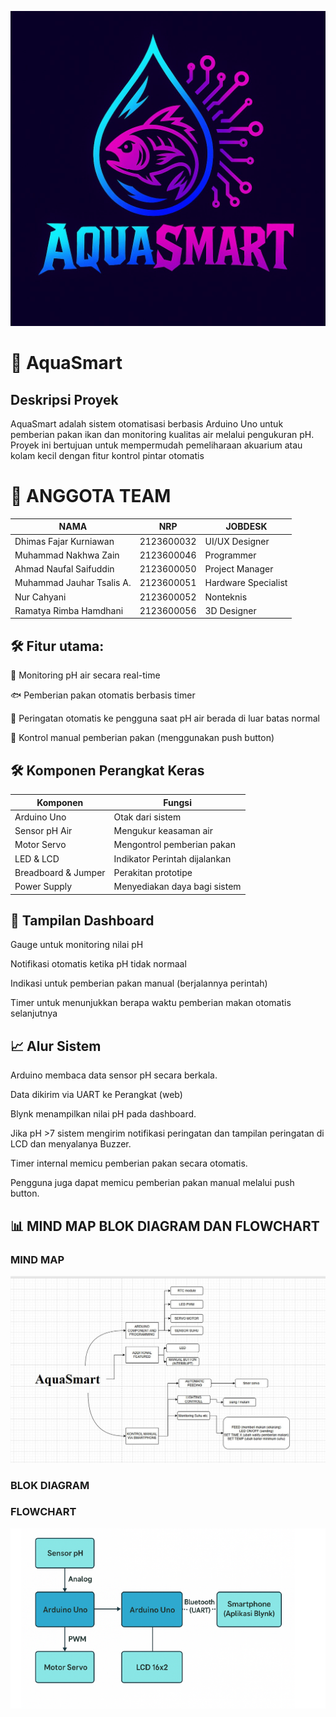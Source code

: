 ![AquaSmart Preview](LOGO/LOGOAQUASMART.jpg)

# 🌊 AquaSmart
## Deskripsi Proyek
AquaSmart adalah sistem otomatisasi berbasis Arduino Uno untuk pemberian pakan ikan dan monitoring kualitas air melalui pengukuran pH. Proyek ini bertujuan untuk mempermudah pemeliharaan akuarium atau kolam kecil dengan fitur kontrol pintar otomatis


# 🧠 ANGGOTA TEAM

|NAMA|NRP|JOBDESK|
|-----|----|------|
|Dhimas Fajar Kurniawan |2123600032| UI/UX Designer|
|Muhammad Nakhwa Zain | 2123600046 | Programmer |
|Ahmad Naufal Saifuddin | 2123600050 | Project Manager |
|Muhammad Jauhar Tsalis A. | 2123600051 | Hardware Specialist|
|Nur Cahyani | 2123600052 | Nonteknis |
|Ramatya Rimba Hamdhani | 2123600056 | 3D Designer |

## 🛠️ Fitur utama:

🚿 Monitoring pH air secara real-time

🐟 Pemberian pakan otomatis berbasis timer

📱 Peringatan otomatis ke pengguna saat pH air berada di luar batas normal

🔄 Kontrol manual pemberian pakan (menggunakan push button)

## 🛠️ Komponen Perangkat Keras
|Komponen | Fungsi |
|----------|---------|
|Arduino Uno | Otak dari sistem
|Sensor pH Air | Mengukur keasaman air
|Motor Servo | Mengontrol pemberian pakan
|LED & LCD | Indikator Perintah dijalankan |
|Breadboard & Jumper | Perakitan prototipe
|Power Supply | Menyediakan daya bagi sistem

## 📱 Tampilan Dashboard
Gauge untuk monitoring nilai pH

Notifikasi otomatis ketika pH tidak normaal

Indikasi untuk pemberian pakan manual (berjalannya perintah)

Timer untuk menunjukkan berapa waktu pemberian makan otomatis selanjutnya


## 📈 Alur Sistem
Arduino membaca data sensor pH secara berkala.

Data dikirim via UART ke Perangkat (web)

Blynk menampilkan nilai pH pada dashboard.

Jika pH >7 sistem mengirim notifikasi peringatan dan tampilan peringatan di LCD dan menyalanya Buzzer.

Timer internal memicu pemberian pakan secara otomatis.

Pengguna juga dapat memicu pemberian pakan manual melalui push button.


## 📊 MIND MAP BLOK DIAGRAM DAN FLOWCHART

### MIND MAP
![AquaSmart Preview](DIAGRAM/MindMap.jpeg)

### BLOK DIAGRAM


### FLOWCHART
![AquaSmart Preview](DIAGRAM/Flowchart.png)
